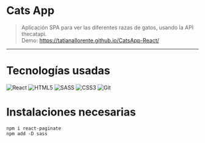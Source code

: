 # Cats App

> Aplicación SPA para ver las diferentes razas de gatos, usando la API thecatapi.\
> Demo: https://tatianallorente.github.io/CatsApp-React/
---
# Tecnologías usadas

![React](https://img.shields.io/badge/-React-61DAFB?style=flat&logo=react&logoColor=white)
![HTML5](https://img.shields.io/badge/-HTML5-E34F26?style=flat&logo=html5&logoColor=white)
![SASS](https://img.shields.io/badge/-SASS-CC6699?style=flat&logo=sass&logoColor=white)
![CSS3](https://img.shields.io/badge/-CSS3-1572B6?style=flat&logo=css3&logoColor=white)
![Git](https://img.shields.io/badge/-Git-F05032?style=flat&logo=git&logoColor=white)

# Instalaciones necesarias

    npm i react-paginate
    npm add -D sass